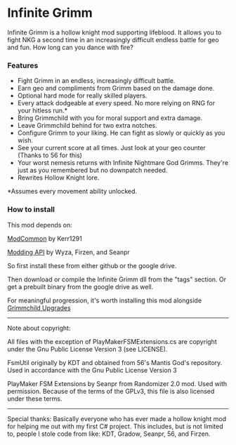 # Infinite Grimm

Infinite Grimm is a hollow knight mod supporting lifeblood. It allows you to fight NKG a second time in an increasingly difficult endless battle for geo and fun. How long can you dance with fire?

### Features

* Fight Grimm in an endless, increasingly difficult battle.
* Earn geo and compliments from Grimm based on the damage done.
* Optional hard mode for really skilled players.
* Every attack dodgeable at every speed. No more relying on RNG for your hitless run.*
* Bring Grimmchild with you for moral support and extra damage.
* Leave Grimmchild behind for two extra notches.
* Configure Grimm to your liking. He can fight as slowly or quickly as you wish.
* See your current score at all times. Just look at your geo counter (Thanks to 56 for this)
* Your worst nemesis returns with Infinite Nightmare God Grimms. They're just as you remembered but no downpatch needed.
* Rewrites Hollow Knight lore.


\*Assumes every movement ability unlocked.

### How to install

This mod depends on:

[ModCommon](https://github.com/Kerr1291/ModCommon) by Kerr1291

[Modding API](https://github.com/seanpr96/HollowKnight.Modding) by Wyza, Firzen, and Seanpr

So first install these from either github or the google drive.

Then download or compile the Infinite Grimm dll from the "tags" section. Or get a prebuilt binary from the google drive as well.

For meaningful progression, it's worth installing this mod alongside [Grimmchild Upgrades](https://gitlab.com/natis1/grimmchildupgrades)

---

Note about copyright:

All files with the exception of PlayMakerFSMExtensions.cs are copyright under the Gnu Public License Version 3 (see LICENSE).

FsmUtil originally by KDT and obtained from 56's Mantis God's repository. Used in accordance with the Gnu Public License Version 3

PlayMaker FSM Extensions by Seanpr from Randomizer 2.0 mod. Used with permission. Because of the terms of the GPLv3, this file is also licensed under these terms.

---

Special thanks: Basically everyone who has ever made a hollow knight mod for helping me out with my first C# project. This includes, but is not limited to, people I stole code from like: KDT, Gradow, Seanpr, 56, and Firzen.
